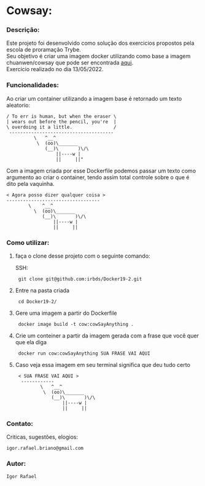 # Cowsay:

  ### Descrição:
   Este projeto foi desenvolvido como solução dos exercicios propostos pela escola de proramação Trybe.</br>
   Seu objetivo é criar uma imagem docker utilizando como base a imagem chuanwen/cowsay que pode ser encontrada [aqui](https://hub.docker.com/r/chuanwen/cowsay/).</br>
   Exercicio realizado no dia 13/05/2022.
   
  ### Funcionalidades:
   Ao criar um container utilizando a imagem base é retornado um texto aleatorio:</br>
   
    / To err is human, but when the eraser \
    | wears out before the pencil, you're  |
    \ overdoing it a little.               /
     --------------------------------------
              \   ^__^
               \  (oo)\_______
                  (__)\       )\/\
                      ||----w |
                      ||     ||"
   
   Com a imagem criada por esse Dockerfile podemos passar um texto como argumento ao criar o container, tendo assim total controle sobre o que é dito pela vaquinha.
    
    < Agora posso dizer qualquer coisa >
    ----------------------------------
            \    ^__^
              \  (oo)\_______
                 (__)\       )\/\
                     ||----w |
                     ||     ||
                     
### Como utilizar:
  1. faça o clone desse projeto com o seguinte comando:</br>
  
      SSH:
      
          git clone git@github.com:irbds/Docker19-2.git
          
  2. Entre na pasta criada
  
          cd Docker19-2/    
          
  3. Gere uma imagem a partir do Dockerfile 
        
          docker image build -t cow:cowSayAnything .
          
  4. Crie um conteiner a partir da imagem gerada com a frase que você quer que ela diga
  
          docker run cow:cowSayAnything SUA FRASE VAI AQUI
          
  5. Caso veja essa imagem em seu terminal significa que deu tudo certo
  
          < SUA FRASE VAI AQUI >
           ------------
                  \   ^__^
                   \  (oo)\_______
                      (__)\       )\/\
                          ||----w |
                          ||     ||

### Contato:
   Criticas, sugestões, elogios:
       
    igor.rafael.briano@gmail.com
    
### Autor:

    Igor Rafael
